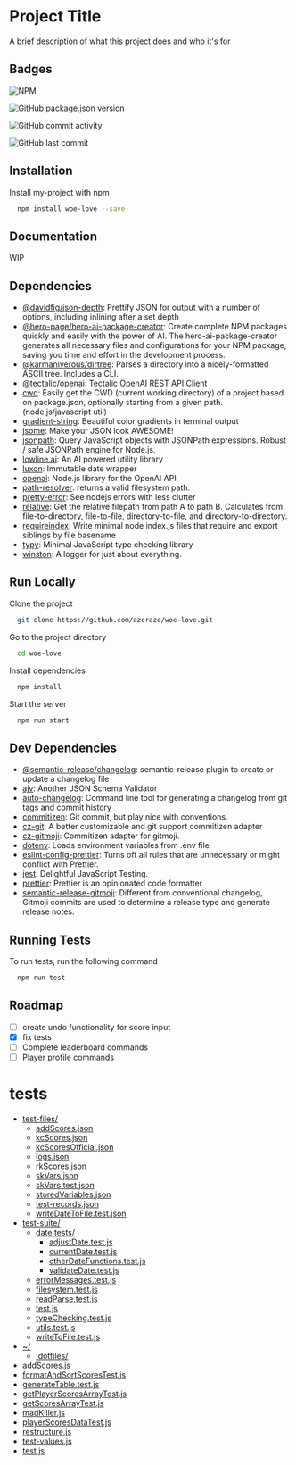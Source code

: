 # Project Title

A brief description of what this project does and who it's for

## Badges

![NPM](https://img.shields.io/npm/l/woe-love?style=for-the-badge)

![GitHub package.json version](https://img.shields.io/github/package-json/v/azcraze/woe-love?style=for-the-badge)

![GitHub commit activity](https://img.shields.io/github/commit-activity/w/azcraze/woe-love?style=for-the-badge)

![GitHub last commit](https://img.shields.io/github/last-commit/azcraze/woe-love?style=for-the-badge)

## Installation

Install my-project with npm

```bash
  npm install woe-love --save
```

## Documentation

WIP

## Dependencies

- [@davidfig/json-depth](https://ghub.io/@davidfig/json-depth): Prettify JSON for output with a number of options, including inlining after a set depth
- [@hero-page/hero-ai-package-creator](https://ghub.io/@hero-page/hero-ai-package-creator): Create complete NPM packages quickly and easily with the power of AI. The hero-ai-package-creator generates all necessary files and configurations for your NPM package, saving you time and effort in the development process.
- [@karmaniverous/dirtree](https://ghub.io/@karmaniverous/dirtree): Parses a directory into a nicely-formatted ASCII tree. Includes a CLI.
- [@tectalic/openai](https://ghub.io/@tectalic/openai): Tectalic OpenAI REST API Client
- [cwd](https://ghub.io/cwd): Easily get the CWD (current working directory) of a project based on package.json, optionally starting from a given path. (node.js/javascript util)
- [gradient-string](https://ghub.io/gradient-string): Beautiful color gradients in terminal output
- [jsome](https://ghub.io/jsome): Make your JSON look AWESOME!
- [jsonpath](https://ghub.io/jsonpath): Query JavaScript objects with JSONPath expressions. Robust / safe JSONPath engine for Node.js.
- [lowline.ai](https://ghub.io/lowline.ai): An AI powered utility library
- [luxon](https://ghub.io/luxon): Immutable date wrapper
- [openai](https://ghub.io/openai): Node.js library for the OpenAI API
- [path-resolver](https://ghub.io/path-resolver): returns a valid filesystem path.
- [pretty-error](https://ghub.io/pretty-error): See nodejs errors with less clutter
- [relative](https://ghub.io/relative): Get the relative filepath from path A to path B. Calculates from file-to-directory, file-to-file, directory-to-file, and directory-to-directory.
- [requireindex](https://ghub.io/requireindex): Write minimal node index.js files that require and export siblings by file basename
- [typy](https://ghub.io/typy): Minimal JavaScript type checking library
- [winston](https://ghub.io/winston): A logger for just about everything.

## Run Locally

Clone the project

```bash
  git clone https://github.com/azcraze/woe-love.git
```

Go to the project directory

```bash
  cd woe-love
```

Install dependencies

```bash
  npm install
```

Start the server

```bash
  npm run start
```

## Dev Dependencies

- [@semantic-release/changelog](https://ghub.io/@semantic-release/changelog): semantic-release plugin to create or update a changelog file
- [ajv](https://ghub.io/ajv): Another JSON Schema Validator
- [auto-changelog](https://ghub.io/auto-changelog): Command line tool for generating a changelog from git tags and commit history
- [commitizen](https://ghub.io/commitizen): Git commit, but play nice with conventions.
- [cz-git](https://ghub.io/cz-git): A better customizable and git support commitizen adapter
- [cz-gitmoji](https://ghub.io/cz-gitmoji): Commitizen adapter for gitmoji.
- [dotenv](https://ghub.io/dotenv): Loads environment variables from .env file
- [eslint-config-prettier](https://ghub.io/eslint-config-prettier): Turns off all rules that are unnecessary or might conflict with Prettier.
- [jest](https://ghub.io/jest): Delightful JavaScript Testing.
- [prettier](https://ghub.io/prettier): Prettier is an opinionated code formatter
- [semantic-release-gitmoji](https://ghub.io/semantic-release-gitmoji): Different from conventional changelog, Gitmoji commits are used to determine a release type and generate release notes.

## Running Tests

To run tests, run the following command

```bash
  npm run test
```

## Roadmap

- [ ] create undo functionality for score input
- [x] fix tests
- [ ] Complete leaderboard commands
- [ ] Player profile commands

# tests

- [test-files/](./tests/test-files)
  - [addScores.json](./tests/test-files/addScores.json)
  - [kcScores.json](./tests/test-files/kcScores.json)
  - [kcScoresOfficial.json](./tests/test-files/kcScoresOfficial.json)
  - [logs.json](./tests/test-files/logs.json)
  - [rkScores.json](./tests/test-files/rkScores.json)
  - [skVars.json](./tests/test-files/skVars.json)
  - [skVars.test.json](./tests/test-files/skVars.test.json)
  - [storedVariables.json](./tests/test-files/storedVariables.json)
  - [test-records.json](./tests/test-files/test-records.json)
  - [writeDateToFile.test.json](./tests/test-files/writeDateToFile.test.json)
- [test-suite/](./tests/test-suite)
  - [date.tests/](./tests/test-suite/date.tests)
    - [adjustDate.test.js](./tests/test-suite/date.tests/adjustDate.test.js)
    - [currentDate.test.js](./tests/test-suite/date.tests/currentDate.test.js)
    - [otherDateFunctions.test.js](./tests/test-suite/date.tests/otherDateFunctions.test.js)
    - [validateDate.test.js](./tests/test-suite/date.tests/validateDate.test.js)
  - [errorMessages.test.js](./tests/test-suite/errorMessages.test.js)
  - [filesystem.test.js](./tests/test-suite/filesystem.test.js)
  - [readParse.test.js](./tests/test-suite/readParse.test.js)
  - [test.js](./tests/test-suite/test.js)
  - [typeChecking.test.js](./tests/test-suite/typeChecking.test.js)
  - [utils.test.js](./tests/test-suite/utils.test.js)
  - [writeToFile.test.js](./tests/test-suite/writeToFile.test.js)
- [~/](./tests/~)
  - [.dotfiles/](./tests/~/.dotfiles)
- [addScores.js](./tests/addScores.js)
- [formatAndSortScoresTest.js](./tests/formatAndSortScoresTest.js)
- [generateTable.test.js](./tests/generateTable.test.js)
- [getPlayerScoresArrayTest.js](./tests/getPlayerScoresArrayTest.js)
- [getScoresArrayTest.js](./tests/getScoresArrayTest.js)
- [madKiller.js](./tests/madKiller.js)
- [playerScoresDataTest.js](./tests/playerScoresDataTest.js)
- [restructure.js](./tests/restructure.js)
- [test-values.js](./tests/test-values.js)
- [test.js](./tests/test.js)
